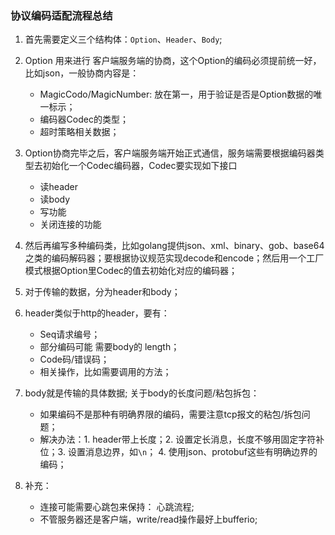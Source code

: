 ### 协议编码适配流程总结
1. 首先需要定义三个结构体：`Option`、`Header`、`Body`;
2. Option 用来进行 客户端服务端的协商，这个Option的编码必须提前统一好，比如json，一般协商内容是：
    - MagicCodo/MagicNumber: 放在第一，用于验证是否是Option数据的唯一标示；
    - 编码器Codec的类型；
    - 超时策略相关数据；

3. Option协商完毕之后，客户端服务端开始正式通信，服务端需要根据编码器类型去初始化一个Codec编码器，Codec要实现如下接口
    - 读header
    - 读body
    - 写功能
    - 关闭连接的功能

4. 然后再编写多种编码类，比如golang提供json、xml、binary、gob、base64之类的编码解码器；要根据协议规范实现decode和encode；然后用一个工厂模式根据Option里Codec的值去初始化对应的编码器；

5. 对于传输的数据，分为header和body；

6. header类似于http的header，要有：
    - Seq请求编号；
    - 部分编码可能 需要body的 length；
    - Code码/错误码；
    - 相关操作，比如需要调用的方法；

7. body就是传输的具体数据; 关于body的长度问题/粘包拆包：
    - 如果编码不是那种有明确界限的编码，需要注意tcp报文的粘包/拆包问题；
    - 解决办法：1. header带上长度；2. 设置定长消息，长度不够用固定字符补位；3. 设置消息边界，如`\n`； 4. 使用json、protobuf这些有明确边界的编码；

8. 补充：
    - 连接可能需要心跳包来保持： 心跳流程;
    - 不管服务器还是客户端，write/read操作最好上bufferio;